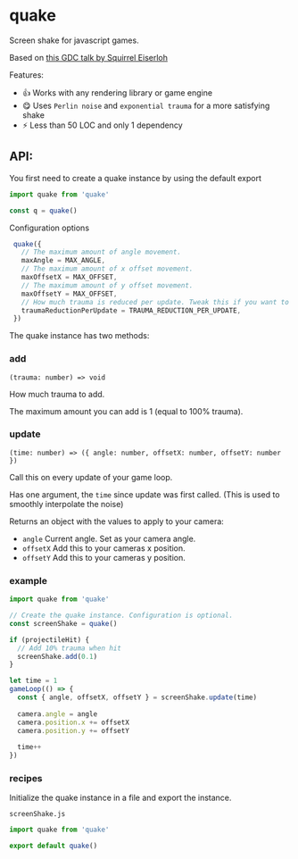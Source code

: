 # quake

Screen shake for javascript games.

Based on [this GDC talk by Squirrel Eiserloh](https://www.youtube.com/watch?v=tu-Qe66AvtY)

Features: 

 - :+1: Works with any rendering library or game engine
 - :yum: Uses `Perlin noise` and `exponential trauma` for a more satisfying shake
 - :zap: Less than 50 LOC and only 1 dependency
 
## API:

You first need to create a quake instance by using the default export

```js
import quake from 'quake'

const q = quake()
```

Configuration options
 
```js
 quake({
   // The maximum amount of angle movement. 
   maxAngle = MAX_ANGLE,
   // The maximum amount of x offset movement.
   maxOffsetX = MAX_OFFSET,
   // The maximum amount of y offset movement.
   maxOffsetY = MAX_OFFSET,
   // How much trauma is reduced per update. Tweak this if you want to change the duration of the screen shake.  
   traumaReductionPerUpdate = TRAUMA_REDUCTION_PER_UPDATE,
 }) 
```

The quake instance has two methods:

### add

`(trauma: number) => void`

How much trauma to add.

The maximum amount you can add is 1 (equal to 100% trauma).

### update

`(time: number) => ({ angle: number, offsetX: number, offsetY: number })`

Call this on every update of your game loop.

Has one argument, the `time` since update was first called. (This is used to smoothly interpolate the noise) 

Returns an object with the values to apply to your camera:

  - `angle` Current angle. Set as your camera angle.
  - `offsetX` Add this to your cameras x position.
  - `offsetY` Add this to your cameras y position.

### example

```js
import quake from 'quake'

// Create the quake instance. Configuration is optional.
const screenShake = quake()

if (projectileHit) {
  // Add 10% trauma when hit
  screenShake.add(0.1)
}

let time = 1
gameLoop(() => {
  const { angle, offsetX, offsetY } = screenShake.update(time)
  
  camera.angle = angle
  camera.position.x += offsetX
  camera.position.y += offsetY
  
  time++
})
```

### recipes

Initialize the quake instance in a file and export the instance.

`screenShake.js`

```js
import quake from 'quake'

export default quake()
```
